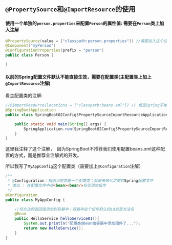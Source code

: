 ## `@PropertySource`和`@ImportResource`的使用


#### 使用一个单独的`person.properties`来配置`Person`的属性值: 需要在`Person`类上加入注解

```java
@PropertySource(value = {"classpath:person.properties"}) //需要加入这个注解
@Component("myPerson")
@ConfigurationProperties(prefix = "person")
public class Person {

}
```

#### 以前的Spring配置文件默认不能直接生效，需要在配置类(主配置类上加上`@ImportResource`注解)

看主配置类的注解:
```java
//@ImportResource(locations = {"classpath:beans.xml"}) // 但是Spring不推荐使用配置，而是使用全注解
@SpringBootApplication
public class SpringBoot02Config3PropertySourceImportResourceApplication {

	public static void main(String[] args) {
		SpringApplication.run(SpringBoot02Config3PropertySourceImportResourceApplication.class, args);
	}
}
```
这里我注释了这个注解，　因为SpringBoot不推荐我们使用配置beans.xml这种配置的方式，而是推荐全注解式的开发。

所以我写了`MyAppConfig`这个配置类（需要加上`@Configuration`注解）

```java
/**
 * @Configuration：指明当前类是一个配置类；就是来替代之前的Spring配置文件
 * 类似 : 在配置文件中用<bean><bean/>标签添加组件
 */
@Configuration
public class MyAppConfig {

    //将方法的返回值添加到容器中；容器中这个组件默认的id就是方法名
    @Bean
    public HelloService helloService01(){
        System.out.println("配置类@Bean给容器中添加组件了...");
        return new HelloService();
    }
}
```
